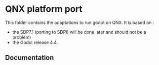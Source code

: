 # QNX platform port

This folder contains the adaptations to run godot on QNX.
It is based on :
- the SDP7.1 (porting to SDP8 will be done later and should not be a problem) 
- the Godot release 4.4.


## Documentation

